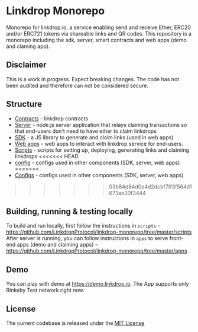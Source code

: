 # Linkdrop Monorepo
Monorepo for linkdrop.io, a service enabling send and receive Ether, ERC20 and/or ERC721 tokens via shareable links and QR codes.
This repository is a monorepo including the sdk, server, smart contracts and web apps (demo and claming app).

## Disclaimer
This is a work in progress. Expect breaking changes. The code has not been audited and therefore can not be considered secure.

## Structure
- [Contracts](https://github.com/LinkdropProtocol/linkdrop-monorepo/tree/master/contracts) - linkdrop contracts
- [Server](https://github.com/LinkdropProtocol/linkdrop-monorepo/tree/master/server) - node.js server application that relays claiming transactions so that end-users don't need to have ether to claim linkdrops
- [SDK](https://github.com/LinkdropProtocol/linkdrop-monorepo/tree/master/sdk) - a JS library to generate and claim links (used in web apps)
- [Web apps](https://github.com/LinkdropProtocol/linkdrop-monorepo/tree/master/apps) - web apps to interact with linkdrop service for end-users.  
- [Scripts](https://github.com/LinkdropProtocol/linkdrop-monorepo/tree/master/scripts)  - scripts for setting up, deploying, generating links and claiming linkdrops
<<<<<<< HEAD
- [config](https://github.com/LinkdropProtocol/linkdrop-monorepo/tree/master/config) - configs used in other components (SDK, server, web apps)
=======
- [Configs](https://github.com/LinkdropProtocol/linkdrop-monorepo/tree/master/configs) - configs used in other components (SDK, server, web apps)
>>>>>>> 03b84d84d0e4d2dcbf7ff3f564d1673ae30f3444


## Building, running & testing locally 

To build and run locally, first follow the instructions in `scripts` - https://github.com/LinkdropProtocol/linkdrop-monorepo/tree/master/scripts  
After server is running, you can follow instructions in `apps` to serve front-end apps (demo and claiming apps) - https://github.com/LinkdropProtocol/linkdrop-monorepo/tree/master/apps

## Demo
You can play with demo at https://demo.linkdrop.io. The App supports only Rinkeby Test network right now.


## License
The current codebase is released under the [MIT License](https://opensource.org/licenses/MIT)
